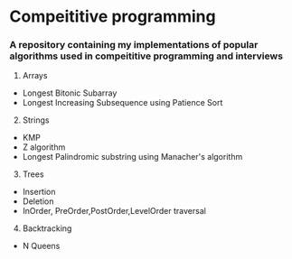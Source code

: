 # Compeititive programming

### A repository containing my implementations of popular algorithms used in compeititive programming and interviews

1. Arrays
- Longest Bitonic Subarray
- Longest Increasing Subsequence using Patience Sort
2. Strings
- KMP
- Z algorithm
- Longest Palindromic substring using Manacher's algorithm
3. Trees
- Insertion
- Deletion
- InOrder, PreOrder,PostOrder,LevelOrder traversal
4. Backtracking
- N Queens
